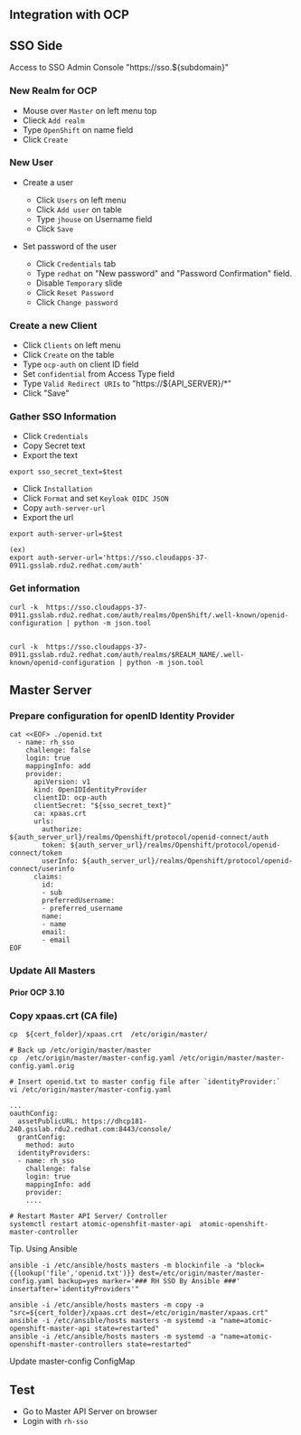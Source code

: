 Integration with OCP
--------------------

## SSO Side

Access to SSO Admin Console "https://sso.${subdomain}"
### New Realm for OCP 

- Mouse over `Master` on left menu top
- Clieck `Add realm`
- Type `OpenShift` on name field
- Click `Create`


### New User 

- Create a user
  - Click `Users` on left menu
  - Click `Add user` on table
  - Type `jhouse` on Username field
  - Click `Save`

- Set password of the user
  - Click `Credentials` tab
  - Type `redhat` on "New password" and "Password Confirmation" field.
  - Disable `Temporary` slide
  - Click `Reset Password`
  - Click `Change password`


### Create a new Client

- Click `Clients` on left menu
- Click `Create` on the table
- Type `ocp-auth` on client ID field
- Set `confidential` from Access Type field
- Type `Valid Redirect URIs` to "https://${API_SERVER}/*"
- Click "Save"


### Gather SSO Information

- Click `Credentials`
- Copy Secret text
- Export the text 
```
export sso_secret_text=$test
```

- Click `Installation`
- Click `Format` and set `Keyloak OIDC JSON`
- Copy `auth-server-url`
- Export the url 
```
export auth-server-url=$test

(ex)
export auth-server-url='https://sso.cloudapps-37-0911.gsslab.rdu2.redhat.com/auth'
```

### Get information
```
curl -k  https://sso.cloudapps-37-0911.gsslab.rdu2.redhat.com/auth/realms/OpenShift/.well-known/openid-configuration | python -m json.tool


curl -k  https://sso.cloudapps-37-0911.gsslab.rdu2.redhat.com/auth/realms/$REALM_NAME/.well-known/openid-configuration | python -m json.tool

```

## Master Server

### Prepare configuration for openID Identity Provider
```
cat <<EOF> ./openid.txt 
  - name: rh_sso
    challenge: false
    login: true
    mappingInfo: add
    provider:
      apiVersion: v1
      kind: OpenIDIdentityProvider
      clientID: ocp-auth
      clientSecret: "${sso_secret_text}"
      ca: xpaas.crt
      urls:
        authorize: ${auth_server_url}/realms/Openshift/protocol/openid-connect/auth
        token: ${auth_server_url}/realms/Openshift/protocol/openid-connect/token
        userInfo: ${auth_server_url}/realms/Openshift/protocol/openid-connect/userinfo
      claims:
        id:
        - sub
        preferredUsername:
        - preferred_username
        name:
        - name
        email:
        - email
EOF
```





### Update All Masters

####  Prior OCP 3.10

### Copy xpaas.crt  (CA file)
```
cp  ${cert_folder}/xpaas.crt  /etc/origin/master/
```
```
# Back up /etc/origin/master/master
cp  /etc/origin/master/master-config.yaml /etc/origin/master/master-config.yaml.orig

# Insert openid.txt to master config file after `identityProvider:`
vi /etc/origin/master/master-config.yaml

...
oauthConfig:
  assetPublicURL: https://dhcp181-240.gsslab.rdu2.redhat.com:8443/console/
  grantConfig:
    method: auto
  identityProviders:
  - name: rh_sso
    challenge: false
    login: true
    mappingInfo: add
    provider:
    ....

# Restart Master API Server/ Controller
systemctl restart atomic-openshfit-master-api  atomic-openshift-master-controller
```


Tip. Using Ansible
```
ansible -i /etc/ansible/hosts masters -m blockinfile -a "block={{lookup('file','openid.txt')}} dest=/etc/origin/master/master-config.yaml backup=yes marker='### RH SSO By Ansible ###' insertafter='identityProviders'"

ansible -i /etc/ansible/hosts masters -m copy -a "src=${cert_folder}/xpaas.crt dest=/etc/origin/master/xpaas.crt"
ansible -i /etc/ansible/hosts masters -m systemd -a "name=atomic-openshift-master-api state=restarted"
ansible -i /etc/ansible/hosts masters -m systemd -a "name=atomic-openshift-master-controllers state=restarted"

```






Update master-config ConfigMap




## Test

- Go to Master API Server on browser
- Login with `rh-sso`



